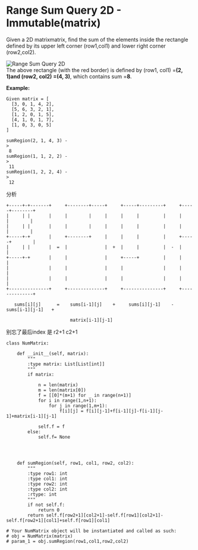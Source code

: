 # Range Sum Query 2D - Immutable\(matrix\)

Given a 2D matrixmatrix, find the sum of the elements inside the rectangle defined by its upper left corner \(row1,col1\) and lower right corner \(row2,col2\).

![Range Sum Query 2D](https://leetcode.com/static/images/courses/range_sum_query_2d.png)  
The above rectangle \(with the red border\) is defined by \(row1, col1\) =**\(2, 1\)**and \(row2, col2\) =**\(4, 3\)**, which contains sum =**8**.

**Example:**

```text
Given matrix = [
  [3, 0, 1, 4, 2],
  [5, 6, 3, 2, 1],
  [1, 2, 0, 1, 5],
  [4, 1, 0, 1, 7],
  [1, 0, 3, 0, 5]
]

sumRegion(2, 1, 4, 3) -
>
 8
sumRegion(1, 1, 2, 2) -
>
 11
sumRegion(1, 2, 2, 4) -
>
 12
```

分析

```text
+-----+-+-------+     +--------+-----+     +-----+---------+     +-----+--------+
|     | |       |     |        |     |     |     |         |     |     |        |
|     | |       |     |        |     |     |     |         |     |     |        |
+-----+-+       |     +--------+     |     |     |         |     +-----+        |
|     | |       |  =  |              |  +  |     |         |  -  |              |
+-----+-+       |     |              |     +-----+         |     |              |
|               |     |              |     |               |     |              |
|               |     |              |     |               |     |              |
+---------------+     +--------------+     +---------------+     +--------------+

   sums[i][j]      =    sums[i-1][j]    +     sums[i][j-1]    -   sums[i-1][j-1]   +  

                        matrix[i-1][j-1]
```

别忘了最后index 是 r2+1 c2+1

```text
class NumMatrix:

    def __init__(self, matrix):
        """
        :type matrix: List[List[int]]
        """
        if matrix:

            n = len(matrix)
            m = len(matrix[0])
            f = [[0]*(m+1) for _ in range(n+1)]
            for i in range(1,n+1):
                for j in range(1,m+1):
                    f[i][j] = f[i][j-1]+f[i-1][j]-f[i-1][j-1]+matrix[i-1][j-1]

            self.f = f
        else:
            self.f= None




    def sumRegion(self, row1, col1, row2, col2):
        """
        :type row1: int
        :type col1: int
        :type row2: int
        :type col2: int
        :rtype: int
        """
        if not self.f:
            return 0
        return self.f[row2+1][col2+1]-self.f[row1][col2+1]-self.f[row2+1][col1]+self.f[row1][col1]

# Your NumMatrix object will be instantiated and called as such:
# obj = NumMatrix(matrix)
# param_1 = obj.sumRegion(row1,col1,row2,col2)
```

